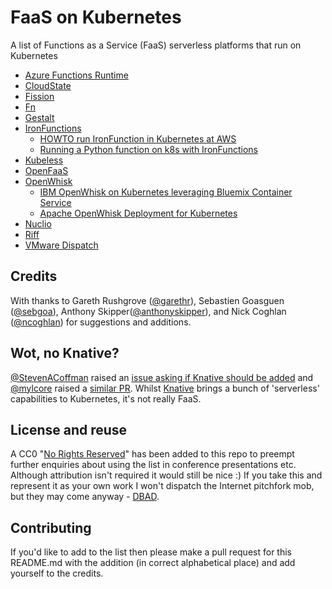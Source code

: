 # FaaS on Kubernetes
A list of Functions as a Service (FaaS) serverless platforms that run on Kubernetes

* [Azure Functions Runtime](http://www.jamessturtevant.com/posts/Running-the-Azure-Functions-runtime-in-kubernetes/)
* [CloudState](https://github.com/cloudstateio/cloudstate)
* [Fission](https://github.com/fission/fission)
* [Fn](http://fnproject.io/)
* [Gestalt](http://docs.galacticfog.com/install/kubernetes/general/)
* [IronFunctions](http://open.iron.io/)
    - [HOWTO run IronFunction in Kubernetes at AWS](https://github.com/iron-io/functions/tree/master/docs/operating/kubernetes)
    - [Running a Python function on k8s with IronFunctions](https://blog.lwolf.org/post/how-to-run-functions-in-your-kubernetes-cluster/)
* [Kubeless](https://github.com/kubeless/kubeless)
* [OpenFaaS](https://github.com/openfaas/faas)
* [OpenWhisk](https://openwhisk.apache.org/)
    - [IBM OpenWhisk on Kubernetes leveraging Bluemix Container Service](https://github.com/IBM/OpenWhisk-on-Kubernetes)
    - [Apache OpenWhisk Deployment for Kubernetes](https://github.com/apache/incubator-openwhisk-deploy-kube)
* [Nuclio](https://github.com/nuclio/nuclio)
* [Riff](https://github.com/projectriff/riff)
* [VMware Dispatch](https://github.com/vmware/dispatch)

## Credits

With thanks to Gareth Rushgrove ([@garethr](https://github.com/garethr)), Sebastien Goasguen ([@sebgoa](https://github.com/sebgoa)),  Anthony Skipper([@anthonyskipper](https://github.com/anthonyskipper)),   and Nick Coghlan ([@ncoghlan](https://github.com/ncoghlan)) for suggestions and additions.

## Wot, no Knative?

[@StevenACoffman](https://github.com/StevenACoffman) raised an [issue asking if Knative should be added](https://github.com/cpswan/FaaSonK8s/issues/3) and [@mylcore](https://github.com/mlycore) raised a [similar PR](https://github.com/cpswan/FaaSonK8s/pull/4). Whilst [Knative](https://cloud.google.com/knative) brings a bunch of 'serverless' capabilities to Kubernetes, it's not really FaaS.

## License and reuse

A CC0 "[No Rights Reserved](https://creativecommons.org/share-your-work/public-domain/cc0/)" has been added to this repo to preempt further enquiries about using the list in conference presentations etc. Although attribution isn't required it would still be nice :) If you take this and represent it as your own work I won't dispatch the Internet pitchfork mob, but they may come anyway - [DBAD](https://www.urbandictionary.com/define.php?term=d.b.a.d.).

## Contributing

If you'd like to add to the list then please make a pull request for this README.md with the addition (in correct alphabetical place) and add yourself to the credits.
